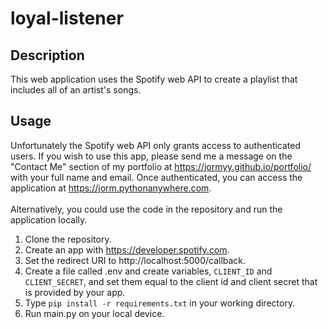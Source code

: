 # loyal-listener

## Description
This web application uses the Spotify web API to create a playlist that includes all of an artist's songs.

## Usage
Unfortunately the Spotify web API only grants access to authenticated users. If you wish to use this app, please send me a message on the "Contact Me" section of my portfolio at https://jormyy.github.io/portfolio/ with your full name and email. Once authenticated, you can access the application at https://jorm.pythonanywhere.com.
<br> <br>
Alternatively, you could use the code in the repository and run the application locally.
1. Clone the repository.
2. Create an app with https://developer.spotify.com.
3. Set the redirect URI to http://localhost:5000/callback.
4. Create a file called .env and create variables, ```CLIENT_ID``` and ```CLIENT_SECRET```, and set them equal to the client id and client secret that is provided by your app.
5. Type ```pip install -r requirements.txt``` in your working directory.
6. Run main.py on your local device.
